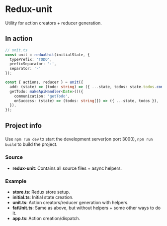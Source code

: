 # Redux-unit

Utility for action creators + reducer generation.

## In action

```ts
// unit.ts
const unit = reduxUnit(initialState, {
  typePrefix: 'TODO',
  prefixSeparator: ':',
  separator: '-'
});

const { actions, reducer } = unit({
  add: (state) => (todo: string) => ({ ...state, todos: state.todos.concat(todo) }),
  getTodo: makeApiHandler<Date>()({
    communication: 'getTodo',
    onSuccess: (state) => (todos: string[]) => ({ ...state, todos }),
  }),
});
```

## Project info

###

Use `npm run dev` to start the development server(on port 3000), `npm run build` to build the project.

### Source

* **redux-unit**: Contains all source files + async helpers.

### Example

* **store.ts**: Redux store setup.
* **initial.ts**: Initial state creation.
* **unit.ts**: Action creators/reducer generation with helpers.
* **fatUnit.ts**: Same as above, but without helpers + some other ways to do it.
* **app.ts**: Action creation/dispatch.
